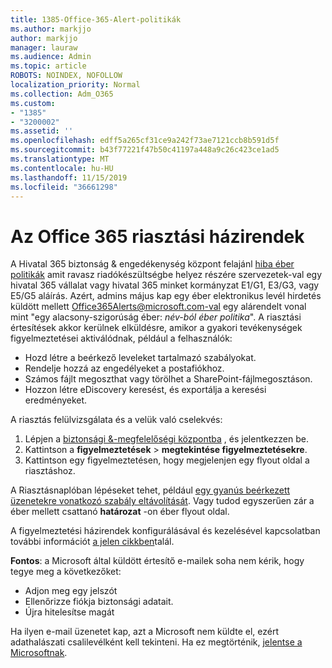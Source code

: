 ```yaml
---
title: 1385-Office-365-Alert-politikák
ms.author: markjjo
author: markjjo
manager: lauraw
ms.audience: Admin
ms.topic: article
ROBOTS: NOINDEX, NOFOLLOW
localization_priority: Normal
ms.collection: Adm_O365
ms.custom:
- "1385"
- "3200002"
ms.assetid: ''
ms.openlocfilehash: edff5a265cf31ce9a242f73ae7121ccb8b591d5f
ms.sourcegitcommit: b43f77221f47b50c41197a448a9c26c423ce1ad5
ms.translationtype: MT
ms.contentlocale: hu-HU
ms.lasthandoff: 11/15/2019
ms.locfileid: "36661298"
---
```

# <a name="office-365-alert-policies"></a>Az Office 365 riasztási házirendek

A Hivatal 365 biztonság & engedékenység központ felajánl [hiba éber politikák](https://docs.microsoft.com/office365/securitycompliance/alert-policies#default-alert-policies) amit ravasz riadókészültségbe helyez részére szervezetek-val egy hivatal 365 vállalat vagy hivatal 365 minket kormányzat E1/G1, E3/G3, vagy E5/G5 aláírás. Azért, admins május kap egy éber elektronikus levél hirdetés küldött mellett Office365Alerts@microsoft.com-val egy alárendelt vonal mint "egy alacsony-szigorúság éber: *név-ból éber politika*". A riasztási értesítések akkor kerülnek elküldésre, amikor a gyakori tevékenységek figyelmeztetései aktiválódnak, például a felhasználók:

- Hozd létre a beérkező leveleket tartalmazó szabályokat.
- Rendelje hozzá az engedélyeket a postafiókhoz.
- Számos fájlt megoszthat vagy törölhet a SharePoint-fájlmegosztáson.
- Hozzon létre eDiscovery keresést, és exportálja a keresési eredményeket.

A riasztás felülvizsgálata és a velük való cselekvés:

1. Lépjen a [biztonsági &-megfelelőségi központba](https://protection.office.com) , és jelentkezzen be.
2. Kattintson a **figyelmeztetések** > **megtekintése figyelmeztetésekre**.
3. Kattintson egy figyelmeztetésen, hogy megjelenjen egy flyout oldal a riasztáshoz.

A Riasztásnaplóban lépéseket tehet, például [egy gyanús beérkezett üzenetekre vonatkozó szabály eltávolítását](https://docs.microsoft.com/office365/securitycompliance/responding-to-a-compromised-email-account). Vagy tudod egyszerűen zár a éber mellett csattanó **határozat** -on éber flyout oldal.

A figyelmeztetési házirendek konfigurálásával és kezelésével kapcsolatban további információt [a jelen cikkben](https://docs.microsoft.com/office365/securitycompliance/alert-policies)talál.

**Fontos**: a Microsoft által küldött értesítő e-mailek soha nem kérik, hogy tegye meg a következőket:

- Adjon meg egy jelszót
- Ellenőrizze fiókja biztonsági adatait.
- Újra hitelesítse magát

Ha ilyen e-mail üzenetet kap, azt a Microsoft nem küldte el, ezért adathalászati csalilevélként kell tekinteni. Ha ez megtörténik, [jelentse a Microsoftnak](https://docs.microsoft.com/office365/SecurityCompliance/report-junk-email-and-phishing-scams-in-outlook-on-the-web-eop).